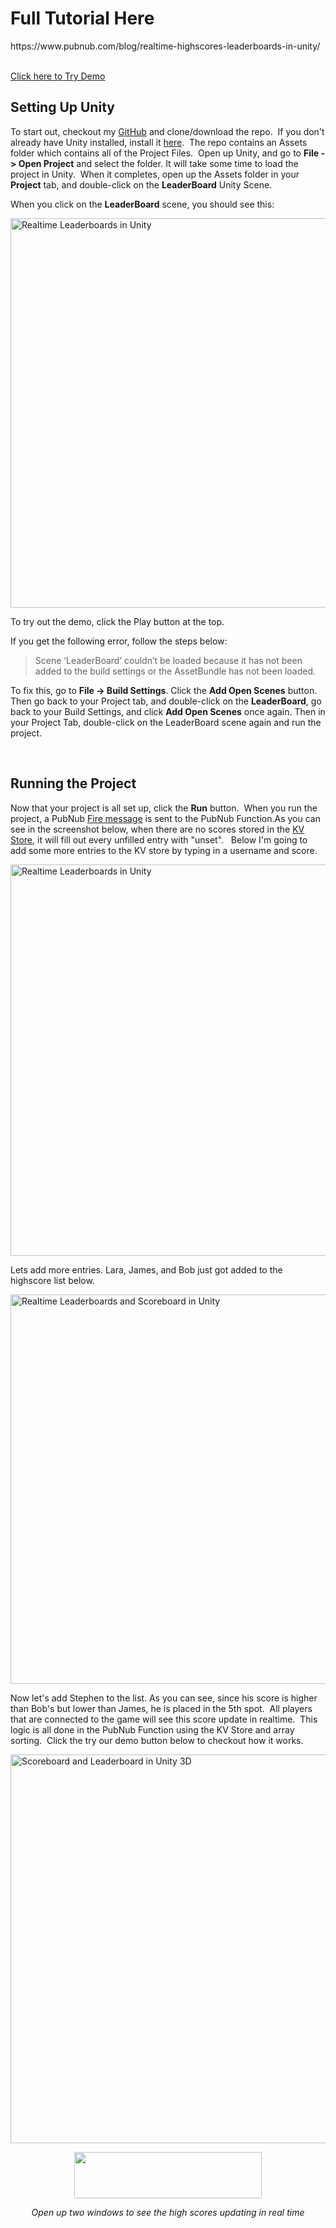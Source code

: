 <h1>Full Tutorial Here</h1>
https://www.pubnub.com/blog/realtime-highscores-leaderboards-in-unity/
<br>
<br>

[Click here to Try Demo](https://jordanschuetz.github.io/Realtime-Unity-Leaderboards-with-PubNub/webgldemo/index.html)
<h2>Setting Up Unity</h2>
To start out, checkout my <a href="https://github.com/JordanSchuetz/Realtime-Unity-Leaderboards-with-PubNub">GitHub</a> and clone/download the repo.  If you don't already have Unity installed, install it <a href="https://unity3d.com/get-unity/download">here</a>.  The repo contains an Assets folder which contains all of the Project Files.  Open up Unity, and go to <strong>File -&gt; Open Project</strong> and select the folder. It will take some time to load the project in Unity.  When it completes, open up the Assets folder in your <strong>Project</strong> tab, and double-click on the <strong>LeaderBoard</strong> Unity Scene.

When you click on the <strong>LeaderBoard</strong> scene, you should see this:

<a href="https://www.pubnub.com/wp-content/uploads/2018/05/Screen-Shot-2018-05-29-at-1.44.19-PM.png"><img class="alignnone wp-image-34139 size-large" src="https://www.pubnub.com/wp-content/uploads/2018/05/Screen-Shot-2018-05-29-at-1.44.19-PM-1024x623.png" alt="Realtime Leaderboards in Unity" width="1024" height="623" /></a>

To try out the demo, click the Play button at the top.

If you get the following error, follow the steps below:
<blockquote>Scene ‘LeaderBoard’ couldn’t be loaded because it has not been added to the build settings or the AssetBundle has not been loaded.</blockquote>
To fix this, go to <strong>File -&gt; Build Settings</strong>. Click the <strong>Add Open Scenes</strong> button. Then go back to your Project tab, and double-click on the <strong>LeaderBoard</strong>, go back to your Build Settings, and click <strong>Add Open Scenes</strong> once again. Then in your Project Tab, double-click on the LeaderBoard scene again and run the project.

&nbsp;
<h2>Running the Project</h2>
Now that your project is all set up, click the <strong>Run</strong> button.  When you run the project, a PubNub <a href="https://github.com/JordanSchuetz/Realtime-Unity-Leaderboards-with-PubNub/blob/master/Assets/leaderBoard.cs#L52">Fire message</a> is sent to the PubNub Function.As you can see in the screenshot below, when there are no scores stored in the <a href="https://www.pubnub.com/docs/blocks/tutorials/kv-store">KV Store</a>, it will fill out every unfilled entry with "unset".   Below I'm going to add some more entries to the KV store by typing in a username and score.

<a href="https://www.pubnub.com/wp-content/uploads/2018/05/Screen-Shot-2018-05-29-at-3.02.45-PM.png"><img class="alignnone wp-image-34153 size-large" src="https://www.pubnub.com/wp-content/uploads/2018/05/Screen-Shot-2018-05-29-at-3.02.45-PM-1024x626.png" alt="Realtime Leaderboards in Unity" width="1024" height="626" /></a>

Lets add more entries. Lara, James, and Bob just got added to the highscore list below.

<a href="https://www.pubnub.com/wp-content/uploads/2018/05/Screen-Shot-2018-05-29-at-3.03.19-PM.png"><img class="alignnone wp-image-34154 size-large" src="https://www.pubnub.com/wp-content/uploads/2018/05/Screen-Shot-2018-05-29-at-3.03.19-PM-1024x623.png" alt="Realtime Leaderboards and Scoreboard in Unity" width="1024" height="623" /></a>

Now let's add Stephen to the list. As you can see, since his score is higher than Bob's but lower than James, he is placed in the 5th spot.  All players that are connected to the game will see this score update in realtime.  This logic is all done in the PubNub Function using the KV Store and array sorting.  Click the try our demo button below to checkout how it works.

<a href="https://www.pubnub.com/wp-content/uploads/2018/05/Screen-Shot-2018-05-29-at-3.04.22-PM.png"><img class="alignnone wp-image-34155 size-large" src="https://www.pubnub.com/wp-content/uploads/2018/05/Screen-Shot-2018-05-29-at-3.04.22-PM-1024x622.png" alt="Scoreboard and Leaderboard in Unity 3D" width="1024" height="622" /></a>
<p style="text-align: center;"><a href="https://jordanschuetz.github.io/Realtime-Unity-Leaderboards-with-PubNub/webgldemo/index.html"><img class="alignnone size-medium wp-image-33902" src="https://www.pubnub.com/wp-content/uploads/2018/05/button-red2-300x74.png" alt="" width="300" height="74" /></a></p>
<p style="text-align: center;"><em>Open up two windows to see the high scores updating in real time</em></p>
